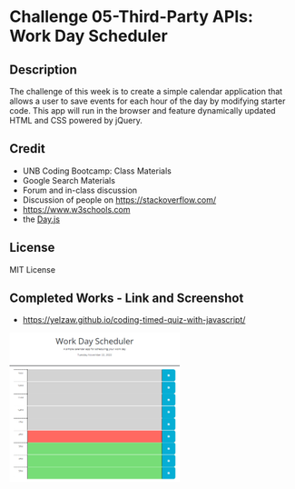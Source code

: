 # Challenge 05-Third-Party APIs: Work Day Scheduler

## Description
The challenge of this week is to create a simple calendar application that allows a user to save events for each hour of the day by modifying starter code. This app will run in the browser and feature dynamically updated HTML and CSS powered by jQuery.

## Credit
- UNB Coding Bootcamp: Class Materials 
- Google Search Materials
- Forum and in-class discussion 
- Discussion of people on https://stackoverflow.com/
- https://www.w3schools.com
- the [Day.js](https://day.js.org/en/)

## License
MIT License

## Completed Works - Link and Screenshot

- https://yelzaw.github.io/coding-timed-quiz-with-javascript/

<img src="/assets/images/web-broswer.png" width="300" alt="Screenshot of webpage">